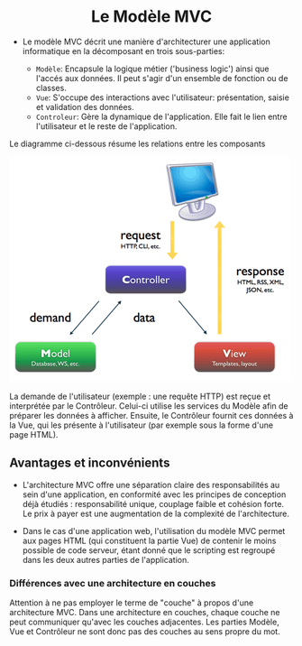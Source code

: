 # <center>Le Modèle MVC </center>

* Le modèle MVC décrit une manière d'architecturer une application informatique en la décomposant en trois sous-parties:

  * `Modèle`: Encapsule la logique métier ('business logic') ainsi que l'accés aux données. Il peut s'agir d'un ensemble de fonction ou de classes.
  * `Vue`: S'occupe des interactions avec l'utilisateur: présentation, saisie et validation des données.
  * `Controleur`: Gère la dynamique de l'application. Elle fait le lien entre l'utilisateur et le reste de l'application.

Le diagramme ci-dessous résume les relations entre les composants 

  ![MVC](mvc.png)


La demande de l'utilisateur (exemple : une requête HTTP) est reçue et interprétée par le Contrôleur. Celui-ci utilise les services du Modèle afin de préparer les données à afficher. Ensuite, le Contrôleur fournit ces données à la Vue, qui les présente à l'utilisateur (par exemple sous la forme d'une page HTML).


## Avantages et inconvénients

* L'architecture MVC offre une séparation claire des responsabilités au sein d'une application, en conformité avec les principes de conception déjà étudiés : responsabilité unique, couplage faible et cohésion forte. Le prix à payer est une augmentation de la complexité de l'architecture.

* Dans le cas d'une application web, l'utilisation du modèle MVC permet aux pages HTML (qui constituent la partie Vue) de contenir le moins possible de code serveur, étant donné que le scripting est regroupé dans les deux autres parties de l'application.

### Différences avec une architecture en couches

Attention à ne pas employer le terme de "couche" à propos d'une architecture MVC. Dans une architecture en couches, chaque couche ne peut communiquer qu'avec les couches adjacentes. Les parties Modèle, Vue et Contrôleur ne sont donc pas des couches au sens propre du mot.
